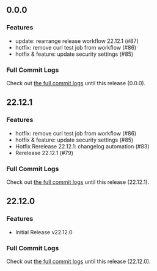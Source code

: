 ## 0.0.0
### Features
 * update: rearrange release workflow 22.12.1 (#87)
 * hotfix: remove curl test job from workflow (#86)
 * hotfix & feature: update security settings (#85)
### Full Commit Logs
Check out [the full commit logs](https://github.com/M-TO-M/scribble_server/compare/22.12.1...0.0.0) until this release (0.0.0).



## 22.12.1
### Features
 * hotfix: remove curl test job from workflow (#86)
 * hotfix & feature: update security settings (#85)
 * Hotfix Rerelease 22.12.1: changelog automation (#83)
 * Rerelease 22.12.1 (#79)
### Full Commit Logs
Check out [the full commit logs](https://github.com/M-TO-M/scribble_server/compare/22.12.0...pr-merge/87) until this release (22.12.1).



## 22.12.0
### Features
 * Initial Release v22.12.0

### Full Commit Logs
Check out [the full commit logs](https://github.com/M-TO-M/scribble_server/compare/7caf723...22.12.0) until this release (22.12.0).